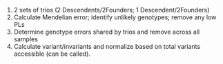 
1. 2 sets of trios (2 Descendents/2Founders; 1 Descendent/2Founders)
2. Calculate Mendelian error; identify unlikely genotypes; remove any low PLs
3. Determine genotype errors shared by trios and remove across all samples
4. Calculate variant/invariants and normalize based on total variants accessible (can be called).
